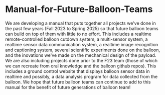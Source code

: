 # Manual-for-Future-Balloon-Teams
We are developing a manual that puts together all projects we've done in the past few years (Fall 2023 to Spring 2025) so that future balloon teams can build on top of them with little to no effort. This includes a realtime remote-controlled balloon cutdown system, a multi-sensor system, a realtime sensor data communication system, a realtime image recognition and captioning system, several scientific experiments done on the balloon, and the inovations we've made on the mechanical design of the payload. We are also including projects done prior to the F23 team (those of which we can recreate from oral knowledge and the balloon github repos). This includes a ground control website that displays balloon sensor data in realtime and possibly, a data analysis program for data collected from the balloon. We hope that future balloon teams can continue to add to this manual for the benefit of future generations of balloon team!
